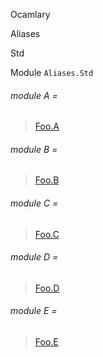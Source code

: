 Ocamlary

Aliases

Std

Module `Aliases.Std`

<a id="module-A"></a>

###### module A =

> [Foo.A](Ocamlary.Aliases.Foo.A.md)

<a id="module-B"></a>

###### module B =

> [Foo.B](Ocamlary.Aliases.Foo.B.md)

<a id="module-C"></a>

###### module C =

> [Foo.C](Ocamlary.Aliases.Foo.C.md)

<a id="module-D"></a>

###### module D =

> [Foo.D](Ocamlary.Aliases.Foo.D.md)

<a id="module-E"></a>

###### module E =

> [Foo.E](Ocamlary.Aliases.Foo.E.md)
